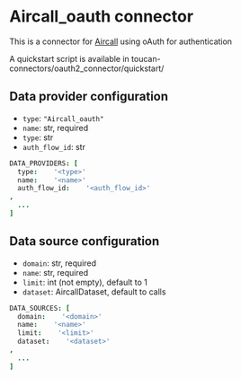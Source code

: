 # Aircall_oauth connector

This is a connector for [Aircall](https://developer.aircall.io/api-references/#endpoints)
    using oAuth for authentication

A quickstart script is available in toucan-connectors/oauth2_connector/quickstart/

## Data provider configuration

* `type`: `"Aircall_oauth"`
* `name`: str, required
* `type`: str
* `auth_flow_id`: str

```coffee
DATA_PROVIDERS: [
  type:    '<type>'
  name:    '<name>'
  auth_flow_id:    '<auth_flow_id>'
,
  ...
]
```


## Data source configuration

* `domain`: str, required
* `name`: str, required
* `limit`: int (not empty), default to 1
* `dataset`: AircallDataset, default to calls

```coffee
DATA_SOURCES: [
  domain:    '<domain>'
  name:    '<name>'
  limit:    '<limit>'
  dataset:    '<dataset>'
,
  ...
]
```

